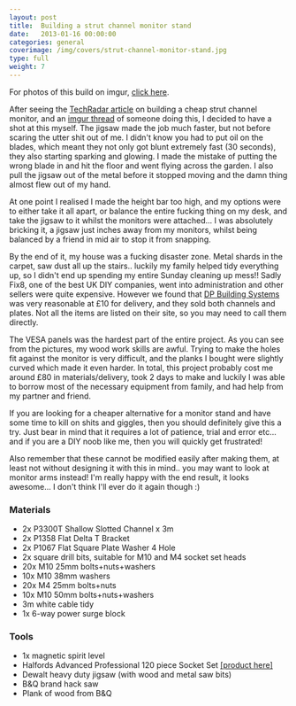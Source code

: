 ```yaml
---
layout: post
title:  Building a strut channel monitor stand
date:   2013-01-16 00:00:00
categories: general
coverimage: /img/covers/strut-channel-monitor-stand.jpg
type: full
weight: 7
---
```


For photos of this build on imgur, [click here][1].

After seeing the [TechRadar article](http://www.techradar.com/news/computing-components/peripherals/build-a-triple-screen-stand-for-25-1090082) on building a cheap strut channel monitor, and an [imgur thread][3] of someone doing this, I decided to have a shot at this myself. The jigsaw made the job much faster, but not before scaring the utter shit out of me. I didn't know you had to put oil on the blades, which meant they not only got blunt extremely fast (30 seconds), they also starting sparking and glowing. I made the mistake of putting the wrong blade in and hit the floor and went flying across the garden. I also pull the jigsaw out of the metal before it stopped moving and the damn thing almost flew out of my hand. 

At one point I realised I made the height bar too high, and my options were to either take it all apart, or balance the entire fucking thing on my desk, and take the jigsaw to it whilst the monitors were attached... I was absolutely bricking it, a jigsaw just inches away from my monitors, whilst being balanced by a friend in mid air to stop it from snapping.

By the end of it, my house was a fucking disaster zone. Metal shards in the carpet, saw dust all up the stairs.. luckily my family helped tidy everything up, so I didn't end up spending my entire Sunday cleaning up mess!! Sadly Fix8, one of the best UK DIY companies, went into administration and other sellers were quite expensive. However we found that [DP Building Systems][4] was very reasonable at £10 for delivery, and they sold both channels and plates. Not all the items are listed on their site, so you may need to call them directly. 

The VESA panels was the hardest part of the entire project. As you can see from the pictures, my wood work skills are awful. Trying to make the holes fit against the monitor is very difficult, and the planks I bought were slightly curved which made it even harder. In total, this project probably cost me around £80 in materials/delivery, took 2 days to make and luckily I was able to borrow most of the necessary equipment from family, and had help from my partner and friend. 

If you are looking for a cheaper alternative for a monitor stand and have some time to kill on shits and giggles, then you should definitely give this a try. Just bear in mind that it requires a lot of patience, trial and error etc... and if you are a DIY noob like me, then you will quickly get frustrated! 

Also remember that these cannot be modified easily after making them, at least not without designing it with this in mind.. you may want to look at monitor arms instead! I'm really happy with the end result, it looks awesome... I don't think I'll ever do it again though :) 

### Materials

*   2x P3300T Shallow Slotted Channel x 3m
*   2x P1358 Flat Delta T Bracket
*   2x P1067 Flat Square Plate Washer 4 Hole
*   2x square drill bits, suitable for M10 and M4 socket set heads
*   20x M10 25mm bolts+nuts+washers
*   10x M10 38mm washers
*   20x M4 25mm bolts+nuts
*   10x M10 50mm bolts+nuts+washers
*   3m white cable tidy
*   1x 6-way power surge block

### Tools

*   1x magnetic spirit level
*   Halfords Advanced Professional 120 piece Socket Set [[product here]][5]
*   Dewalt heavy duty jigsaw (with wood and metal saw bits)
*   B&Q brand hack saw
*   Plank of wood from B&Q

 [1]: http://imgur.com/a/QQLPz
 [3]: http://imgur.com/a/XaSz7
 [4]: http://www.dpbuildingsystems.co.uk/
 [5]: http://www.halfords.com/webapp/wcs/stores/servlet/product_storeId_10001_catalogId_10151_productId_177693_langId_-1_categoryId_255215